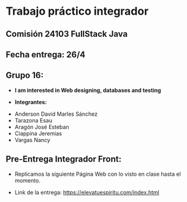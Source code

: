 # Trabajo práctico integrador
## Comisión 24103 FullStack Java
## Fecha entrega: 26/4
## Grupo 16:
* **I am interested in Web designing, databases and testing**

* **Integrantes:**
- Anderson David Marles Sánchez
- Tarazona Esau
- Aragón José Esteban
- Ciappina Jeremias
- Vargas Nancy
## Pre-Entrega Integrador Front:
* Replicamos la siguiente Página Web con lo visto en clase hasta el momento.

* Link de la entrega: https://elevatuespiritu.com/index.html  


